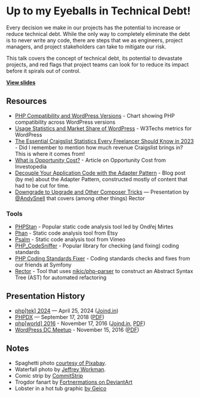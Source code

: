 # Up to my Eyeballs in Technical Debt!

Every decision we make in our projects has the potential to increase or reduce technical debt. While the only way to completely eliminate the debt is to never write any code, there are steps that we as engineers, project managers, and project stakeholders can take to mitigate our risk.

This talk covers the concept of technical debt, its potential to devastate projects, and red flags that project teams can look for to reduce its impact before it spirals out of control.

**[View slides](https://stevegrunwell.github.io/technical-debt)**

## Resources

* [PHP Compatibility and WordPress Versions](https://make.wordpress.org/core/handbook/references/php-compatibility-and-wordpress-versions/) - Chart showing PHP compatibility across WordPress versions
* [Usage Statistics and Market Share of WordPress](https://w3techs.com/technologies/details/cm-wordpress) - W3Techs metrics for WordPress
* [The Essential Craigslist Statistics Every Freelancer Should Know in 2023](https://firstsiteguide.com/craigslist-stats/) - Did I remember to mention how much revenue Craigslist brings in? This is where it comes from!
* [What is Opportunity Cost?](https://www.investopedia.com/terms/o/opportunitycost.asp) - Article on Opportunity Cost from Investopedia
* [Decouple Your Application Code with the Adapter Pattern](https://stevegrunwell.com/blog/adapter-pattern/) - Blog post (by me) about the Adapter Pattern, constructed mostly of content that had to be cut for time.
* [Downgrade to Upgrade and Other Composer Tricks](https://github.com/andysnell/downgrade-to-upgrade) — Presentation by [@AndySnell](https://github.com/andysnell) that covers (among other things) Rector

### Tools

* [PHPStan](https://phpstan.org) - Popular static code analysis tool led by Ondřej Mirtes
* [Phan](https://github.com/phan/phan) - Static code analysis tool from Etsy
* [Psalm](https://psalm.dev/) - Static code analysis tool from Vimeo
* [PHP_CodeSniffer](https://github.com/PHPCSStandards/PHP_CodeSniffer) - Popular library for checking (and fixing) coding standards
* [PHP Coding Standards Fixer](https://cs.symfony.com/) - Coding standards checks and fixes from our friends at Symfony
* [Rector](https://github.com/rectorphp/rector) - Tool that uses [nikic/php-parser](https://github.com/nikic/PHP-Parser) to construct an Abstract Syntax Tree (AST) for automated refactoring

## Presentation History

* [php[tek] 2024](https://tek.phparch.com/) — April 25, 2024 ([Joind.in](https://joind.in/event/phptek-2024/up-to-my-eyeballs-in-technical-debt))
* [PHPDX](https://www.meetup.com/PDX-PHP/events/bfwlbqyxmbxb/) — September 17, 2018 ([PDF](https://github.com/stevegrunwell/technical-debt/releases/download/phpdx/slides.pdf))
* [php[world] 2016](https://world2016.phparch.com/) - November 17, 2016 ([Joind.in](https://joind.in/talk/49e0b), [PDF](https://github.com/stevegrunwell/technical-debt/releases/download/php-world/slides.pdf))
* [WordPress DC Meetup](https://www.meetup.com/wordpressdc/events/235165630/) - November 15, 2016 ([PDF](https://github.com/stevegrunwell/technical-debt/releases/download/wordpress-dc/slides.pdf))

## Notes

* Spaghetti photo [courtesy of Pixabay](https://pixabay.com/p-316525/).
* Waterfall photo by [Jeffrey Workman](https://unsplash.com/photos/YvkH8R1zoQM).
* Comic strip by [CommitStrip](http://www.commitstrip.com/en/2015/04/07/just-an-exception-they-said/)
* Trogdor fanart by [Fortnermations on DeviantArt](https://www.deviantart.com/fortnermations/art/Trogdor-the-Burninator-834046898)
* Lobster in a hot tub graphic [by Geico](https://www.youtube.com/watch?v=CLob0veE59M&t=30s)
